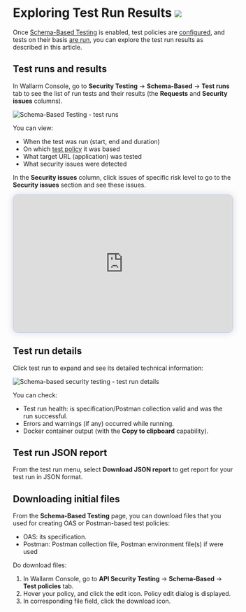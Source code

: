 # Exploring Test Run Results <a href="../../../about-wallarm/subscription-plans/#core-subscription-plans"><img src="../../../images/security-testing-tag.svg" style="border: none;"></a>

Once [Schema-Based Testing](overview.md) is enabled, test policies are [configured](setup.md#configure-test-policies), and tests on their basis [are run](setup.md#docker-run), you can explore the test run results as described in this article.

## Test runs and results

In Wallarm Console, go to **Security Testing** → **Schema-Based** → **Test runs** tab to see the list of run tests and their results (the **Requests** and **Security issues** columns).

![Schema-Based Testing - test runs](../../images/vulnerability-detection/sbt-test-runs.png)

You can view:

* When the test was run (start, end and duration)
* On which [test policy](setup.md#configure-test-policies) it was based
* What target URL (application) was tested
* What security issues were detected

In the **Security issues** column, click issues of specific risk level to go to the **Security issues** section and see these issues.

<div>
  <script async src="https://js.storylane.io/js/v2/storylane.js"></script>
  <div class="sl-embed" style="position:relative;padding-bottom:calc(57.76% + 25px);width:100%;height:0;transform:scale(1)">
    <iframe loading="lazy" class="sl-demo" src="https://wallarm.storylane.io/demo/otjzzkttaywq?embed=inline" name="sl-embed" allow="fullscreen" allowfullscreen style="position:absolute;top:0;left:0;width:100%!important;height:100%!important;border:1px solid rgba(63,95,172,0.35);box-shadow: 0px 0px 18px rgba(26, 19, 72, 0.15);border-radius:10px;box-sizing:border-box;"></iframe>
  </div>
</div>

## Test run details

Click test run to expand and see its detailed technical information:

![Schema-based security testing - test run details](../../images/vulnerability-detection/apitp-test-run-details.png)

You can check:

* Test run health: is specification/Postman collection valid and was the run successful.
* Errors and warnings (if any) occurred while running.
* Docker container output (with the **Copy to clipboard** capability).

## Test run JSON report

From the test run menu, select **Download JSON report** to get report for your test run in JSON format.

## Downloading initial files

From the **Schema-Based Testing** page, you can download files that you used for creating OAS or Postman-based test policies:

* OAS: its specification.
* Postman: Postman collection file, Postman environment file(s) if were used

Do download files:

1. In Wallarm Console, go to **API Security Testing** → **Schema-Based** → **Test policies** tab.
1. Hover your policy, and click the edit icon. Policy edit dialog is displayed.
1. In corresponding file field, click the download icon.
